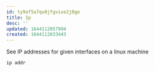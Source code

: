 ```yaml
---
id: ty9af5a7qu0jfgvixe2j8ge
title: Ip
desc: ''
updated: 1644112057994
created: 1644112033443
---
```



See IP addresses for given interfaces on a linux machine

```bash
ip addr
```
